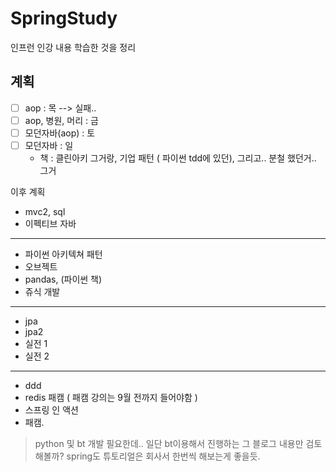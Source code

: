 # SpringStudy

인프런 인강 내용 학습한 것을 정리

## 계획

- [ ] aop : 목 --> 실패..
- [ ] aop, 병원, 머리 : 금
- [ ] 모던자바(aop) : 토
- [ ] 모던자바 : 일 
  - 책 : 클린아키 그거랑, 기업 패턴 ( 파이썬 tdd에 있던), 그리고.. 분철 했던거.. 그거

이후 계획

- mvc2, sql
- 이펙티브 자바
---------------------------
- 파이썬 아키텍쳐 패턴
- 오브젝트
- pandas, (파이썬 책)
- 쥬식 개발
---------------------------
- jpa
- jpa2
- 실전 1
- 실전 2
---------------------------
- ddd
- redis 패캠 ( 패캠 강의는 9월 전까지 들어야함 )
- 스프링 인 액션
- 패캠.

> python 및 bt 개발 필요한데.. 일단 bt이용해서 진행하는 그 블로그 내용만 검토 해볼까?
> spring도 튜토리얼은 회사서 한번씩 해보는게 좋을듯.